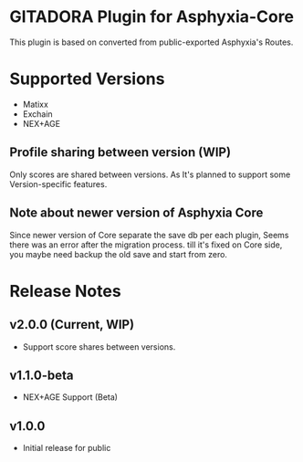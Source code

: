 GITADORA Plugin for Asphyxia-Core
=================================
This plugin is based on converted from public-exported Asphyxia's Routes.

Supported Versions
==================
 - Matixx
 - Exchain
 - NEX+AGE


Profile sharing between version (WIP)
-------------------------------------
Only scores are shared between versions. As It's planned to support some Version-specific features.

Note about newer version of Asphyxia Core
-----------------------------------------
Since newer version of Core separate the save db per each plugin, Seems there was an error after the migration process. till it's fixed on Core side, you maybe need backup the old save and start from zero.

Release Notes
=============

v2.0.0 (Current, WIP)
---------------------
* Support score shares between versions.


v1.1.0-beta
------------
 * NEX+AGE Support (Beta)
 
v1.0.0
------
 * Initial release for public